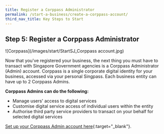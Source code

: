```yaml
---
title: Register a Corppass Administrator
permalink: /start-a-business/create-a-corppass-account/
third_nav_title: Key Steps to Start
---
```


## Step 5: Register a Corppass Administrator

![Corppass](/images/start/StartSJ_Corppass account.jpg)

Now that you've registered your business, the next thing you must have to transact with Singapore Government agencies is a Corppass Administrator (Admin) account. Corppass is a single corporate digital identity for your business, accessed via your personal Singpass. Each business entity can have up to 2 Corppass Admins.

**Corppass Admins can do the following:**
- Manage users' access to digital services
- Customise digital service access of individual users within the entity
- Authorise third party service providers to transact on your behalf for selected digital services

[Set up your Corppass Admin account here](https://www.Corppass.gov.sg/Corppass/common/findoutmore){:target="_blank"}.
